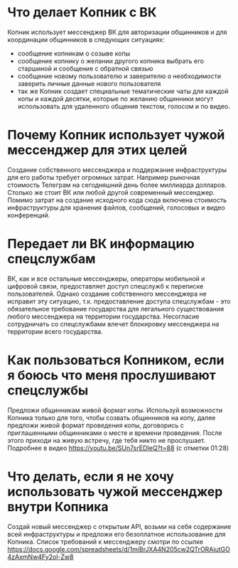 # Что делает Копник с ВК

Копник использует мессенджер ВК для авторизации общинников и для координации общинников в следующих ситуациях: 
- сообщение копникам о созыве копы
- сообщение копнику о желании другого копника выбрать его старшиной и сообщение с обратной связью 
- сообщение новому пользователю и заверителю о необходимости заверить личные данные нового пользователя  
- так же Копник создает специальные тематические чаты для каждой копы и каждой десятки, которые по желанию общинники могут использовать для удаленного общения текстом, голосом и по видео.

# Почему Копник использует чужой мессенджер для этих целей

Создание собственного мессенджера и поддержание инфраструктуры для его работы требует огромных затрат. Например рыночная стоимость Телеграм на сегодняшний день более миллиарда долларов. Столько же стоит ВК или любой другой современный мессенджер. Помимо затрат на создание исходного кода сюда включена стоимость инфраструктуры для хранения файлов, сообщений, голосовых и видео конференций.

# Передает ли ВК информацию спецслужбам

ВК, как и все остальные мессенджеры, операторы мобильной и цифровой связи, предоставляет доступ спецслужб к переписке пользователей. Однако создание собственного мессенджера не исправит эту ситуацию, т.к. предоставление доступа спецслужбам - это обязательное требование государства для легального существования любого мессенджера на территории государства. Несогласие сотрудничать со спецслужбами влечет блокировку мессенджера на территории всего государства.

# Как пользоваться Копником, если я боюсь что меня прослушивают спецслужбы

Предложи общинникам живой формат копы. Используй возможности Копника только для того, чтобы созвать общинников на копу, далее предложи живой формат проведения копы, договорись с приглашенными общинниками о месте и времени проведения. После этого приходи на живую встречу, где тебя никто не прослушает. Подробнее в видео https://youtu.be/SUn7srEDIeQ?t=88 (с отметки 01:28)

# Что делать, если я не хочу использовать чужой мессенджер внутри Копника

Создай новый мессенджер с открытым API, возьми на себя содержание всей инфраструктуры и предложи его безоплатное использование для Копника. Список требований к мессенджеру смотри по ссылке https://docs.google.com/spreadsheets/d/1miBrJXA4N205cw2QTrORAjutGO4zAxmNw4Fy2ol-Zw8

